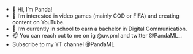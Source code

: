 - 👋 Hi, I’m Panda!
- 👀 I’m interested in video games (mainly COD or FIFA) and creating content on YouTube.
- 🌱 I’m currently in school to earn a bachelor in Digital Communication.
- 📫 You can reach out to me on ig @uv.pml and twitter @PandaML_.
- Subscribe to my YT channel @PandaML
<!---
itspML/itspML is a ✨ special ✨ repository because its `README.md` (this file) appears on your GitHub profile.
You can click the Preview link to take a look at your changes.
--->
